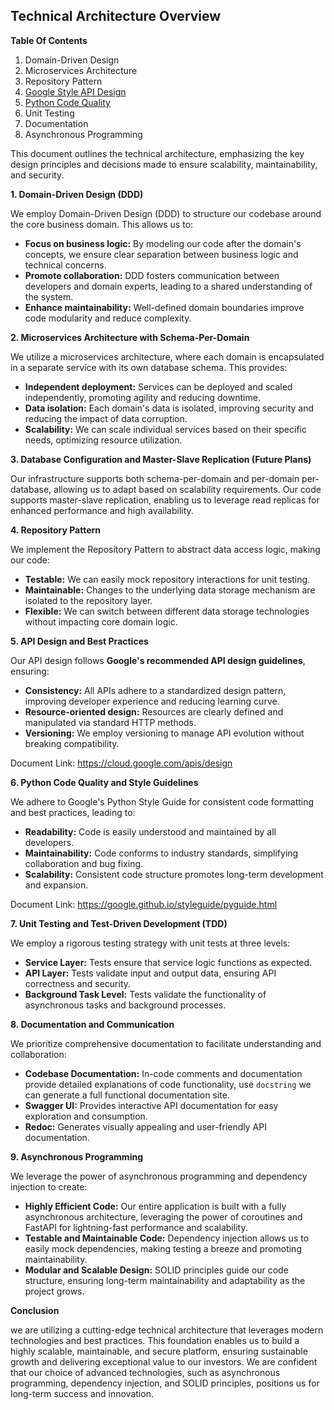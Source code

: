 ##  Technical Architecture Overview

**Table Of Contents**
1. Domain-Driven Design
2. Microservices Architecture
3. Repository Pattern
4. [Google Style API Design](https://cloud.google.com/apis/design)
5. [Python Code Quality](https://google.github.io/styleguide/pyguide.html)
6. Unit Testing
7. Documentation
8. Asynchronous Programming

This document outlines the technical architecture, emphasizing the key design principles and decisions made to ensure scalability, maintainability, and security.

**1. Domain-Driven Design (DDD)**

We employ Domain-Driven Design (DDD) to structure our codebase around the core business domain. This allows us to:

* **Focus on business logic:** By modeling our code after the domain's concepts, we ensure clear separation between business logic and technical concerns.
* **Promote collaboration:** DDD fosters communication between developers and domain experts, leading to a shared understanding of the system.
* **Enhance maintainability:** Well-defined domain boundaries improve code modularity and reduce complexity.

**2. Microservices Architecture with Schema-Per-Domain**

We utilize a microservices architecture, where each domain is encapsulated in a separate service with its own database schema. This provides:

* **Independent deployment:** Services can be deployed and scaled independently, promoting agility and reducing downtime.
* **Data isolation:** Each domain's data is isolated, improving security and reducing the impact of data corruption.
* **Scalability:** We can scale individual services based on their specific needs, optimizing resource utilization.

**3. Database Configuration and Master-Slave Replication (Future Plans)**

Our infrastructure supports both schema-per-domain and per-domain per-database, allowing us to adapt based on scalability requirements. Our code supports master-slave replication, enabling us to leverage read replicas for enhanced performance and high availability.

**4. Repository Pattern**

We implement the Repository Pattern to abstract data access logic, making our code:

* **Testable:** We can easily mock repository interactions for unit testing.
* **Maintainable:** Changes to the underlying data storage mechanism are isolated to the repository layer.
* **Flexible:** We can switch between different data storage technologies without impacting core domain logic.

**5. API Design and Best Practices**

Our API design follows **Google's recommended API design guidelines**, ensuring:

* **Consistency:** All APIs adhere to a standardized design pattern, improving developer experience and reducing learning curve.
* **Resource-oriented design:** Resources are clearly defined and manipulated via standard HTTP methods.
* **Versioning:** We employ versioning to manage API evolution without breaking compatibility.

Document Link: https://cloud.google.com/apis/design

**6. Python Code Quality and Style Guidelines**

We adhere to Google's Python Style Guide for consistent code formatting and best practices, leading to:

* **Readability:** Code is easily understood and maintained by all developers.
* **Maintainability:** Code conforms to industry standards, simplifying collaboration and bug fixing.
* **Scalability:** Consistent code structure promotes long-term development and expansion.

Document Link: https://google.github.io/styleguide/pyguide.html

**7. Unit Testing and Test-Driven Development (TDD)**

We employ a rigorous testing strategy with unit tests at three levels:

* **Service Layer:** Tests ensure that service logic functions as expected.
* **API Layer:** Tests validate input and output data, ensuring API correctness and security.
* **Background Task Level:** Tests validate the functionality of asynchronous tasks and background processes.

**8. Documentation and Communication**

We prioritize comprehensive documentation to facilitate understanding and collaboration:

* **Codebase Documentation:** In-code comments and documentation provide detailed explanations of code functionality, use `docstring` we can generate a full functional  documentation site. 
* **Swagger UI:** Provides interactive API documentation for easy exploration and consumption.
* **Redoc:** Generates visually appealing and user-friendly API documentation.

**9. Asynchronous Programming**

We leverage the power of asynchronous programming and dependency injection to create:

* **Highly Efficient Code:** Our entire application is built with a fully asynchronous architecture, leveraging the power of coroutines and FastAPI for lightning-fast performance and scalability.
* **Testable and Maintainable Code:** Dependency injection allows us to easily mock dependencies, making testing a breeze and promoting maintainability.
* **Modular and Scalable Design:**  SOLID principles guide our code structure, ensuring long-term maintainability and adaptability as the project grows.

**Conclusion**

we are utilizing a cutting-edge technical architecture that leverages modern technologies and best practices. This foundation enables us to build a highly scalable, maintainable, and secure platform, ensuring sustainable growth and delivering exceptional value to our investors. We are confident that our choice of advanced technologies, such as asynchronous programming, dependency injection, and SOLID principles, positions us for long-term success and innovation. 
